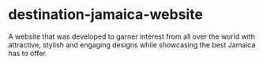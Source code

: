 # destination-jamaica-website
A website that was developed to garner interest from all over the world with attractive, stylish and engaging designs while showcasing the best Jamaica has to offer.
